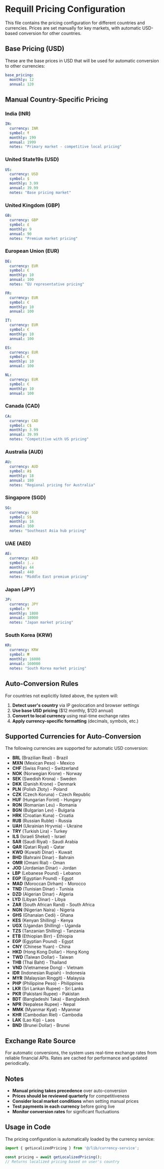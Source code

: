 # Requill Pricing Configuration

This file contains the pricing configuration for different countries and currencies. Prices are set manually for key markets, with automatic USD-based conversion for other countries.

## Base Pricing (USD)
These are the base prices in USD that will be used for automatic conversion to other currencies:

```yaml
base_pricing:
  monthly: 12
  annual: 120
```

## Manual Country-Specific Pricing

### India (INR)
```yaml
IN:
  currency: INR
  symbol: ₹
  monthly: 199
  annual: 1999
  notes: "Primary market - competitive local pricing"
```

### United State19s (USD)
```yaml
US:
  currency: USD
  symbol: $
  monthly: 3.99
  annual: 39.99
  notes: "Base pricing market"
```

### United Kingdom (GBP)
```yaml
GB:
  currency: GBP
  symbol: £
  monthly: 9
  annual: 90
  notes: "Premium market pricing"
```

### European Union (EUR)
```yaml
DE:
  currency: EUR
  symbol: €
  monthly: 10
  annual: 100
  notes: "EU representative pricing"

FR:
  currency: EUR
  symbol: €
  monthly: 10
  annual: 100

IT:
  currency: EUR
  symbol: €
  monthly: 10
  annual: 100

ES:
  currency: EUR
  symbol: €
  monthly: 10
  annual: 100

NL:
  currency: EUR
  symbol: €
  monthly: 10
  annual: 100
```

### Canada (CAD)
```yaml
CA:
  currency: CAD
  symbol: C$
  monthly: 3.99
  annual: 39.99
  notes: "Competitive with US pricing"
```

### Australia (AUD)
```yaml
AU:
  currency: AUD
  symbol: A$
  monthly: 18
  annual: 180
  notes: "Regional pricing for Australia"
```

### Singapore (SGD)
```yaml
SG:
  currency: SGD
  symbol: S$
  monthly: 16
  annual: 160
  notes: "Southeast Asia hub pricing"
```

### UAE (AED)
```yaml
AE:
  currency: AED
  symbol: د.إ
  monthly: 44
  annual: 440
  notes: "Middle East premium pricing"
```

### Japan (JPY)
```yaml
JP:
  currency: JPY
  symbol: ¥
  monthly: 1800
  annual: 18000
  notes: "Japan market pricing"
```

### South Korea (KRW)
```yaml
KR:
  currency: KRW
  symbol: ₩
  monthly: 16000
  annual: 160000
  notes: "South Korea market pricing"
```

## Auto-Conversion Rules

For countries not explicitly listed above, the system will:

1. **Detect user's country** via IP geolocation and browser settings
2. **Use base USD pricing** ($12 monthly, $120 annual)
3. **Convert to local currency** using real-time exchange rates
4. **Apply currency-specific formatting** (decimals, symbols, etc.)

## Supported Currencies for Auto-Conversion

The following currencies are supported for automatic USD conversion:

- **BRL** (Brazilian Real) - Brazil
- **MXN** (Mexican Peso) - Mexico
- **CHF** (Swiss Franc) - Switzerland
- **NOK** (Norwegian Krone) - Norway
- **SEK** (Swedish Krona) - Sweden
- **DKK** (Danish Krone) - Denmark
- **PLN** (Polish Złoty) - Poland
- **CZK** (Czech Koruna) - Czech Republic
- **HUF** (Hungarian Forint) - Hungary
- **RON** (Romanian Leu) - Romania
- **BGN** (Bulgarian Lev) - Bulgaria
- **HRK** (Croatian Kuna) - Croatia
- **RUB** (Russian Ruble) - Russia
- **UAH** (Ukrainian Hryvnia) - Ukraine
- **TRY** (Turkish Lira) - Turkey
- **ILS** (Israeli Shekel) - Israel
- **SAR** (Saudi Riyal) - Saudi Arabia
- **QAR** (Qatari Riyal) - Qatar
- **KWD** (Kuwaiti Dinar) - Kuwait
- **BHD** (Bahraini Dinar) - Bahrain
- **OMR** (Omani Rial) - Oman
- **JOD** (Jordanian Dinar) - Jordan
- **LBP** (Lebanese Pound) - Lebanon
- **EGP** (Egyptian Pound) - Egypt
- **MAD** (Moroccan Dirham) - Morocco
- **TND** (Tunisian Dinar) - Tunisia
- **DZD** (Algerian Dinar) - Algeria
- **LYD** (Libyan Dinar) - Libya
- **ZAR** (South African Rand) - South Africa
- **NGN** (Nigerian Naira) - Nigeria
- **GHS** (Ghanaian Cedi) - Ghana
- **KES** (Kenyan Shilling) - Kenya
- **UGX** (Ugandan Shilling) - Uganda
- **TZS** (Tanzanian Shilling) - Tanzania
- **ETB** (Ethiopian Birr) - Ethiopia
- **EGP** (Egyptian Pound) - Egypt
- **CNY** (Chinese Yuan) - China
- **HKD** (Hong Kong Dollar) - Hong Kong
- **TWD** (Taiwan Dollar) - Taiwan
- **THB** (Thai Baht) - Thailand
- **VND** (Vietnamese Dong) - Vietnam
- **IDR** (Indonesian Rupiah) - Indonesia
- **MYR** (Malaysian Ringgit) - Malaysia
- **PHP** (Philippine Peso) - Philippines
- **LKR** (Sri Lankan Rupee) - Sri Lanka
- **PKR** (Pakistani Rupee) - Pakistan
- **BDT** (Bangladeshi Taka) - Bangladesh
- **NPR** (Nepalese Rupee) - Nepal
- **MMK** (Myanmar Kyat) - Myanmar
- **KHR** (Cambodian Riel) - Cambodia
- **LAK** (Lao Kip) - Laos
- **BND** (Brunei Dollar) - Brunei

## Exchange Rate Source

For automatic conversions, the system uses real-time exchange rates from reliable financial APIs. Rates are cached for performance and updated periodically.

## Notes

- **Manual pricing takes precedence** over auto-conversion
- **Prices should be reviewed quarterly** for competitiveness
- **Consider local market conditions** when setting manual prices
- **Test payments in each currency** before going live
- **Monitor conversion rates** for significant fluctuations

## Usage in Code

The pricing configuration is automatically loaded by the currency service:

```typescript
import { getLocalizedPricing } from '@/lib/currency-service';

const pricing = await getLocalizedPricing();
// Returns localized pricing based on user's country
```